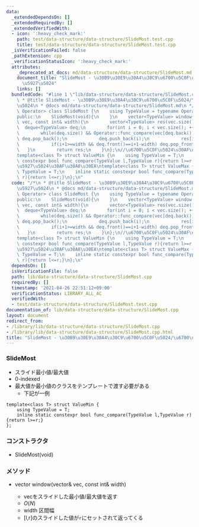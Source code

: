 ```yaml
---
data:
  _extendedDependsOn: []
  _extendedRequiredBy: []
  _extendedVerifiedWith:
  - icon: ':heavy_check_mark:'
    path: test/data-structure/data-structure/SlideMost.test.cpp
    title: test/data-structure/data-structure/SlideMost.test.cpp
  _isVerificationFailed: false
  _pathExtension: cpp
  _verificationStatusIcon: ':heavy_check_mark:'
  attributes:
    _deprecated_at_docs: md/data-structure/data-structure/SlideMost.md
    document_title: "SlideMost - \u30B9\u30E9\u30A4\u30C9\u6700\u5C0F\u5024/\u6700\
      \u5927\u5024"
    links: []
  bundledCode: "#line 1 \"lib/data-structure/data-structure/SlideMost.cpp\"\n/*\n\
    \ * @title SlideMost - \u30B9\u30E9\u30A4\u30C9\u6700\u5C0F\u5024/\u6700\u5927\
    \u5024\n * @docs md/data-structure/data-structure/SlideMost.md\n */\ntemplate<class\
    \ Operator> class SlideMost {\n    using TypeValue = typename Operator::TypeValue;\n\
    public:\n    SlideMost(void){\n    }\n    vector<TypeValue> window(vector<TypeValue>&\
    \ vec, const int& width){\n        vector<TypeValue> res(vec.size());\n      \
    \  deque<TypeValue> deq;\n        for(int i = 0; i < vec.size(); ++i) {\n    \
    \        while(deq.size() && Operator::func_compare(vec[deq.back()],vec[i]) )\
    \ deq.pop_back();\n            deq.push_back(i);\n            res[i] = vec[deq.front()];\n\
    \            if(i+1>=width && deq.front()==i+1-width) deq.pop_front();\n     \
    \   }\n        return res;\n    }\n};\n//\u6700\u5C0F\u5024\u30AF\u30A8\u30EA\n\
    template<class T> struct ValueMin {\n    using TypeValue = T;\n    inline static\
    \ constexpr bool func_compare(TypeValue l,TypeValue r){return l>=r;}\n};\n//\u6700\
    \u5927\u5024\u30AF\u30A8\u30EA\ntemplate<class T> struct ValueMax {\n    using\
    \ TypeValue = T;\n    inline static constexpr bool func_compare(TypeValue l,TypeValue\
    \ r){return l<=r;}\n};\n"
  code: "/*\n * @title SlideMost - \u30B9\u30E9\u30A4\u30C9\u6700\u5C0F\u5024/\u6700\
    \u5927\u5024\n * @docs md/data-structure/data-structure/SlideMost.md\n */\ntemplate<class\
    \ Operator> class SlideMost {\n    using TypeValue = typename Operator::TypeValue;\n\
    public:\n    SlideMost(void){\n    }\n    vector<TypeValue> window(vector<TypeValue>&\
    \ vec, const int& width){\n        vector<TypeValue> res(vec.size());\n      \
    \  deque<TypeValue> deq;\n        for(int i = 0; i < vec.size(); ++i) {\n    \
    \        while(deq.size() && Operator::func_compare(vec[deq.back()],vec[i]) )\
    \ deq.pop_back();\n            deq.push_back(i);\n            res[i] = vec[deq.front()];\n\
    \            if(i+1>=width && deq.front()==i+1-width) deq.pop_front();\n     \
    \   }\n        return res;\n    }\n};\n//\u6700\u5C0F\u5024\u30AF\u30A8\u30EA\n\
    template<class T> struct ValueMin {\n    using TypeValue = T;\n    inline static\
    \ constexpr bool func_compare(TypeValue l,TypeValue r){return l>=r;}\n};\n//\u6700\
    \u5927\u5024\u30AF\u30A8\u30EA\ntemplate<class T> struct ValueMax {\n    using\
    \ TypeValue = T;\n    inline static constexpr bool func_compare(TypeValue l,TypeValue\
    \ r){return l<=r;}\n};\n"
  dependsOn: []
  isVerificationFile: false
  path: lib/data-structure/data-structure/SlideMost.cpp
  requiredBy: []
  timestamp: '2021-04-26 22:51:12+09:00'
  verificationStatus: LIBRARY_ALL_AC
  verifiedWith:
  - test/data-structure/data-structure/SlideMost.test.cpp
documentation_of: lib/data-structure/data-structure/SlideMost.cpp
layout: document
redirect_from:
- /library/lib/data-structure/data-structure/SlideMost.cpp
- /library/lib/data-structure/data-structure/SlideMost.cpp.html
title: "SlideMost - \u30B9\u30E9\u30A4\u30C9\u6700\u5C0F\u5024/\u6700\u5927\u5024"
---
```

### SlideMost
- スライド最小値/最大値
- 0-indexed
- 最大値か最小値のクラスをテンプレートで渡す必要がある
  - 下記が一例
```
template<class T> struct ValueMin {
    using TypeValue = T;
    inline static constexpr bool func_compare(TypeValue l,TypeValue r){return l>=r;}
};
```

### コンストラクタ
- SlideMost(void)

### メソッド
- vector<TypeValue> window(vector<TypeValue>& vec, const int& width)
  - vecをスライドした最小値/最大値を返す
  - $O(N)$
  - width 区間幅
  - [l,r]のスライドした値が`r`にセットされて返ってくる
